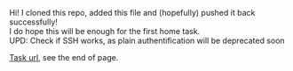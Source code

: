 Hi! I cloned this repo, added this file and (hopefully) pushed it back successfully!  
I do hope this will be enough for the first home task.  
UPD: Check if SSH works, as plain authentification will be deprecated soon 

[Task url](https://uneex.org/LecturesCMC/PythonDevelopment2021/01_DvcsAndTkInter), see the end of page.
